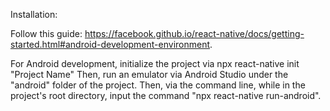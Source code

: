 Installation:

Follow this guide: https://facebook.github.io/react-native/docs/getting-started.html#android-development-environment.

For Android development, initialize the project via npx react-native init "Project Name"
Then, run an emulator via Android Studio under the "android" folder of the project.
Then, via the command line, while in the project's root directory, input the command "npx react-native run-android".